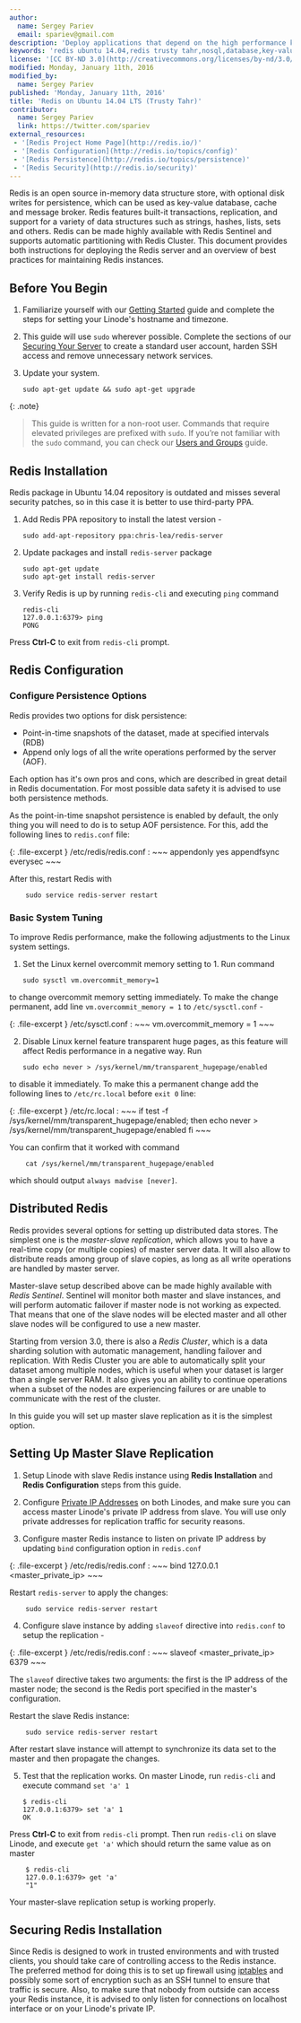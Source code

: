 ```yaml
---
author:
  name: Sergey Pariev
  email: spariev@gmail.com
description: 'Deploy applications that depend on the high performance key-value store Redis.'
keywords: 'redis ubuntu 14.04,redis trusty tahr,nosql,database,key-value store'
license: '[CC BY-ND 3.0](http://creativecommons.org/licenses/by-nd/3.0/us/)'
modified: Monday, January 11th, 2016
modified_by:
  name: Sergey Pariev
published: 'Monday, January 11th, 2016'
title: 'Redis on Ubuntu 14.04 LTS (Trusty Tahr)'
contributor:
  name: Sergey Pariev
  link: https://twitter.com/spariev
external_resources:
 - '[Redis Project Home Page](http://redis.io/)'
 - '[Redis Configuration](http://redis.io/topics/config)'
 - '[Redis Persistence](http://redis.io/topics/persistence)'
 - '[Redis Security](http://redis.io/security)'
---
```


Redis is an open source in-memory data structure store, with optional disk writes for persistence, which can be used as key-value database, cache and message broker. Redis features built-it transactions, replication, and support for a variety of data structures such as strings, hashes, lists, sets and others. Redis can be made highly available with Redis Sentinel and supports automatic partitioning with Redis Cluster. This document provides both instructions for deploying the Redis server and an overview of best practices for maintaining Redis instances.

## Before You Begin

1.  Familiarize yourself with our [Getting Started](/docs/getting-started) guide and complete the steps for setting your Linode's hostname and timezone.

2.  This guide will use `sudo` wherever possible. Complete the sections of our [Securing Your Server](/docs/security/securing-your-server) to create a standard user account, harden SSH access and remove unnecessary network services.

3.  Update your system.

		sudo apt-get update && sudo apt-get upgrade


{: .note}
>
>This guide is written for a non-root user. Commands that require elevated privileges are prefixed with `sudo`. If you’re not familiar with the `sudo` command, you can check our [Users and Groups](/docs/tools-reference/linux-users-and-groups) guide.


## Redis Installation

Redis package in Ubuntu 14.04 repository is outdated and misses several security patches, so in this case it is better to use third-party PPA.

1.  Add Redis PPA repository to install the latest version -

		sudo add-apt-repository ppa:chris-lea/redis-server

2.  Update packages and install `redis-server` package

		sudo apt-get update
		sudo apt-get install redis-server

3.  Verify Redis is up by running `redis-cli` and executing `ping` command

		redis-cli
		127.0.0.1:6379> ping
		PONG

Press **Ctrl-C** to exit from `redis-cli` prompt.


## Redis Configuration

### Configure Persistence Options

Redis provides two options for disk persistence:

* Point-in-time snapshots of the dataset, made at specified intervals (RDB)
* Append only logs of all the write operations performed by the server (AOF).

Each option has it's own pros and cons, which are described in great detail in Redis documentation. For most possible data safety it is advised to use both persistence methods.

As the point-in-time snapshot persistence is enabled by default, the only thing you will need to do is to setup AOF persistence.
For this, add the following lines to `redis.conf` file:

{: .file-excerpt }
/etc/redis/redis.conf
:   ~~~
    appendonly yes
    appendfsync everysec
    ~~~

After this, restart Redis with

	    sudo service redis-server restart


### Basic System Tuning

To improve Redis performance, make the following adjustments to the Linux system settings.

1.  Set the Linux kernel overcommit memory setting to 1. Run command

		sudo sysctl vm.overcommit_memory=1

to change overcommit memory setting immediately. To make the change permanent, add line `vm.overcommit_memory = 1` to `/etc/sysctl.conf` -

{: .file-excerpt }
/etc/sysctl.conf
:   ~~~
    vm.overcommit_memory = 1
    ~~~

2.  Disable Linux kernel feature transparent huge pages, as this feature will affect Redis performance in a negative way. Run

		sudo echo never > /sys/kernel/mm/transparent_hugepage/enabled

to disable it immediately. To make this a permanent change add the following lines to `/etc/rc.local` before `exit 0` line:

{: .file-excerpt }
/etc/rc.local
:   ~~~
	if test -f /sys/kernel/mm/transparent_hugepage/enabled; then
		echo never > /sys/kernel/mm/transparent_hugepage/enabled
	fi
    ~~~


You can confirm that it worked with command

		cat /sys/kernel/mm/transparent_hugepage/enabled

which should output `always madvise [never]`.

## Distributed Redis

Redis provides several options for setting up distributed data stores. The simplest one is the *master-slave replication*, which allows you to have a real-time copy (or multiple copies) of master server data. It will also allow to distribute reads among group of slave copies, as long as all write operations are handled by master server.

Master-slave setup described above can be made highly available with *Redis Sentinel*. Sentinel will monitor both master and slave instances, and will perform automatic failover if master node is not working as expected. That means that one of the slave nodes will be elected master and all other slave nodes will be configured to use a new master.

Starting from version 3.0, there is also a *Redis Cluster*, which is a data sharding solution with automatic management, handling failover and replication. With Redis Cluster you are able to automatically split your dataset among multiple nodes, which is useful when your dataset is larger than a single server RAM. It also gives you an ability to continue operations when a subset of the nodes are experiencing failures or are unable to communicate with the rest of the cluster.

In this guide you will set up master slave replication as it is the simplest option.


## Setting Up Master Slave Replication

1.  Setup Linode with slave Redis instance using **Redis Installation** and **Redis Configuration** steps from this guide.

2.  Configure [Private IP Addresses](/docs/networking/remote-access#adding-private-ip-addresses) on both Linodes, and make sure you can access master Linode's private IP address from slave. You will use only private addresses for replication traffic for security reasons.

3.  Configure master Redis instance to listen on private IP address by updating `bind` configuration option in `redis.conf`

{: .file-excerpt }
/etc/redis/redis.conf
:   ~~~
    bind 127.0.0.1 <master_private_ip>
    ~~~


Restart `redis-server` to apply the changes:

	    sudo service redis-server restart

4.  Configure slave instance by adding `slaveof` directive into `redis.conf` to setup the replication -

{: .file-excerpt }
/etc/redis/redis.conf
:   ~~~
    slaveof <master_private_ip> 6379
    ~~~

The `slaveof` directive takes two arguments: the first is the IP address of the master node; the second is the Redis port specified in the master's configuration.

Restart the slave Redis instance:

	    sudo service redis-server restart

After restart slave instance will attempt to synchronize its data set to the master and then propagate the changes.

5.  Test that the replication works. On master Linode, run `redis-cli` and execute command `set 'a' 1`

		$ redis-cli
		127.0.0.1:6379> set 'a' 1
		OK

Press **Ctrl-C** to exit from `redis-cli` prompt.
Then run `redis-cli` on slave Linode, and execute `get 'a'` which should return the same value as on master

	    $ redis-cli
		127.0.0.1:6379> get 'a'
		"1"

Your master-slave replication setup is working properly.

## Securing Redis Installation

Since Redis is designed to work in trusted environments and with trusted clients, you should take care of controlling access to the Redis instance. The preferred method for doing this is to set up firewall using [iptables](/docs/security/firewalls/iptables) and possibly some sort of encryption such as an SSH tunnel to ensure that traffic is secure. Also, to make sure that nobody from outside can access your Redis instance, it is advised to only listen for connections on localhost interface or on your Linode's private IP.
